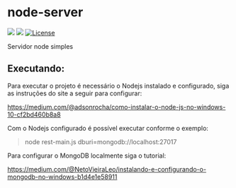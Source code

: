 # node-server

[<img src="https://api.travis-ci.org/caiocampos/node-server.svg?branch=master">](https://travis-ci.org/caiocampos/node-server)
![](https://img.shields.io/david/caiocampos/node-server.svg)
[![License](https://img.shields.io/github/license/caiocampos/node-server.svg)](LICENSE)


Servidor node simples

## Executando:

Para executar o projeto é necessário o Nodejs instalado e configurado, siga as instruções do site a seguir para configurar:

https://medium.com/@adsonrocha/como-instalar-o-node-js-no-windows-10-cf2bd460b8a8

Com o Nodejs configurado é possível executar conforme o exemplo:

> node rest-main.js dburi=mongodb://localhost:27017

Para configurar o MongoDB localmente siga o tutorial:

https://medium.com/@NetoVieiraLeo/instalando-e-configurando-o-mongodb-no-windows-b1d4e1e58911
